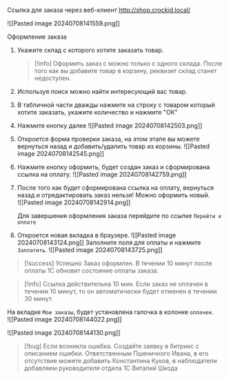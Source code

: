 Ссылка для заказа через веб-клиент http://shop.crockid.local/

![[Pasted image 20240708141559.png]]

Оформление заказа
1. Укажите склад с которого хотите заказать товар. 
   > [!info]  Оформить заказ с можно только с одного склада.
   > После того как вы добавите товар в корзину, реквизит склад станет недоступен. 
2. Используя поиск можно найти интересующий вас товар.
3. В табличной части дважды нажмите на строку с товаром который хотите заказать, укажите количество и нажмите "ОК"
4. Нажмите кнопку далее 
   ![[Pasted image 20240708142503.png]]
  
5. Откроется форма проверки заказа, на этом этапе вы можете вернуться назад и добавить/удалить товар из корзины.
    ![[Pasted image 20240708142545.png]]
6. Нажмите кнопку оформить, будет создан заказ и сформирована ссылка на оплату. 
   ![[Pasted image 20240708142759.png]]
7. После того как будет сформирована ссылка на оплату, вернуться назад и отредактировать заказ нельзя! Можно оформить новый.  
   ![[Pasted image 20240708142914.png]]
   
	Для завершения оформления заказа перейдите по ссылке `Перейти к оплате` 

8. Откроется новая вкладка в браузере. 
    ![[Pasted image 20240708143124.png]]
	Заполните поля для оплаты и нажмите `Заплатить`.
	![[Pasted image 20240708143725.png]]


> [!success] Успешно
> Заказ оформлен. В течении 10 минут после оплаты 1С обновит состояние оплаты заказа.

> [!info] Ссылка действительна 10 мин. 
> Если заказ не оплачен в течении 10 минут, то он автоматически будет отменен в течении 30 минут.

На вкладке `Мои заказы`, будет установлена галочка в колонке `оплачен`.  
![[Pasted image 20240708144022.png]]

![[Pasted image 20240708144130.png]]
 

> [!bug] Если возникла ошибка. 
> Создайте заявку в битрикс с описанием ошибки. 
> Ответственным Пшеничного Ивана, в его отсутствие можете добавить Константина Куков, в наблюдатели добавляем руководителя отдела 1С Виталий Шкода



